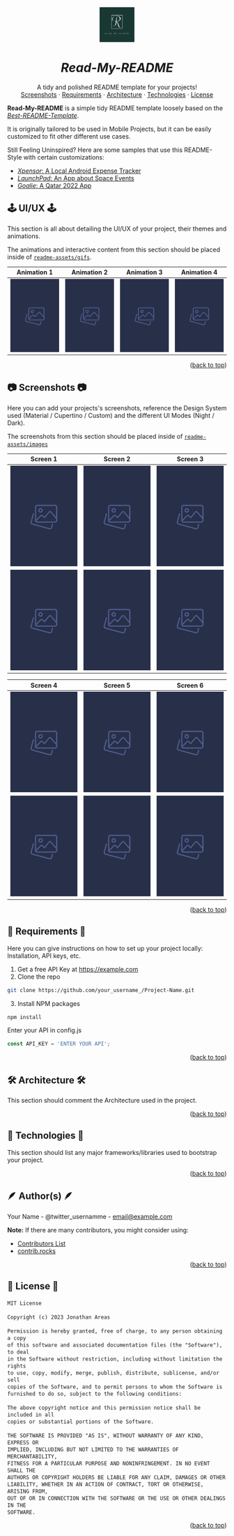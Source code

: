 <a name="readme-top"></a>
<br />
<div align="center">
  <a href="#">
   <!-- Replace this logo for a custom official logo -->
    <img src="./readme-assets/logos/official_logo.jpeg" alt="Logo" width="80" height="80">
  </a>

<h1 align = "center">
<b><i>Read-My-README</i></b>
</h1>
    <!-- Add/Remove categories depending on your project -->
  <p align="center">
    A tidy and polished README template for your projects!
    <br />
    <!-- IMPORTANT NOTE: If you want to append emojis you'll need to add the '-' sign before and after the header, as shown below:  -->
    <a href="#-screenshots-">Screenshots</a>
    ·
    <a href="#-requirements-">Requirements</a>
    ·
    <a href="#-architecture-">Architecture</a>
    ·
     <a href="#-technologies-">Technologies</a>
    ·
    <a href="#-license-">License</a>
  </p>
</div>

<!-- Here goes the project description -->
**Read-My-README** is a simple tidy README template loosely based on the [*Best-README-Template*](https://github.com/othneildrew/Best-README-Template).

It is originally tailored to be used in Mobile Projects, but it can be easily customized to fit other different use cases.

Still Feeling Uninspired? Here are some samples that use this README-Style with certain customizations:
* [*Xpensor*: A Local Android Expense Tracker](https://github.com/jxareas/xpensor)
* [*LaunchPad*: An App about Space Events](https://github.com/Tonnie-Dev/LaunchPad)
* [*Goalie*: A Qatar 2022 App](https://github.com/jxareas/Goalie)

## 🕹️ UI/UX 🕹️

This section is all about detailing the UI/UX of your project, their themes and animations.

The animations and interactive content from this section should be placed inside of [`readme-assets/gifs`](./readme-assets/gifs).

Animation 1	|	Animation 2	|	Animation 3 | Animation 4	|
:------:|:---------------------:|:-----------------------------:|:-------------:|
![](readme-assets/images/screenshot_placeholder.png)  |  ![](readme-assets/images/screenshot_placeholder.png)  |  ![](readme-assets/images/screenshot_placeholder.png)  |  ![](readme-assets/images/screenshot_placeholder.png)

<p align="right">(<a href="#readme-top">back to top</a>)</p>

## 📷 Screenshots 📷

Here you can add your projects's screenshots, reference the Design System used (Material / Cupertino / Custom) and the different UI Modes (Night / Dark).

The screenshots from this section should be placed inside of [`readme-assets/images`](./readme-assets/images/)

| Screen 1  | Screen 2 | Screen 3 |
| ------------- | ------------- |  ------------- |
| ![](readme-assets/images/screenshot_placeholder.png)  | ![](readme-assets/images/screenshot_placeholder.png)  | ![](readme-assets/images/screenshot_placeholder.png)  |
| ![](readme-assets/images/screenshot_placeholder.png)  | ![](readme-assets/images/screenshot_placeholder.png)  | ![](readme-assets/images/screenshot_placeholder.png)  |

| Screen 4  | Screen 5 | Screen 6 |
| ------------- | ------------- |  ------------- |
| ![](readme-assets/images/screenshot_placeholder.png)  | ![](readme-assets/images/screenshot_placeholder.png)  | ![](readme-assets/images/screenshot_placeholder.png)  |
| ![](readme-assets/images/screenshot_placeholder.png)  | ![](readme-assets/images/screenshot_placeholder.png)  | ![](readme-assets/images/screenshot_placeholder.png)  |
<p align="right">(<a href="#readme-top">back to top</a>)</p>

## 📝 Requirements 📝

Here you can give instructions on how to set up your project locally: Installation, API keys, etc.

1. Get a free API Key at https://example.com
2. Clone the repo
```bash
git clone https://github.com/your_username_/Project-Name.git 
```
3. Install NPM packages
```bash 
npm install
```

Enter your API in config.js
```javascript
const API_KEY = 'ENTER YOUR API';
```
<p align="right">(<a href="#readme-top">back to top</a>)</p>

## 🛠 Architecture 🛠

This section should comment the Architecture used in the project. 
<p align="right">(<a href="#readme-top">back to top</a>)</p>

## 🦾 Technologies 🦾

This section should list any major frameworks/libraries used to bootstrap your project. 
<p align="right">(<a href="#readme-top">back to top</a>)</p>


## 🪶 Author(s) 🪶


Your Name - @twitter_usernamme - email@example.com

**Note:** If there are many contributors, you might consider using:  
- [Contributors List](https://github.com/mgechev/github-contributors-list)
- [contrib.rocks](https://contrib.rocks/preview?repo=angular%2Fangular-ja)

<p align="right">(<a href="#readme-top">back to top</a>)</p>

## 📜 License 📜
<!-- Change this license for the one used in your project -->
```
MIT License

Copyright (c) 2023 Jonathan Areas

Permission is hereby granted, free of charge, to any person obtaining a copy
of this software and associated documentation files (the "Software"), to deal
in the Software without restriction, including without limitation the rights
to use, copy, modify, merge, publish, distribute, sublicense, and/or sell
copies of the Software, and to permit persons to whom the Software is
furnished to do so, subject to the following conditions:

The above copyright notice and this permission notice shall be included in all
copies or substantial portions of the Software.

THE SOFTWARE IS PROVIDED "AS IS", WITHOUT WARRANTY OF ANY KIND, EXPRESS OR
IMPLIED, INCLUDING BUT NOT LIMITED TO THE WARRANTIES OF MERCHANTABILITY,
FITNESS FOR A PARTICULAR PURPOSE AND NONINFRINGEMENT. IN NO EVENT SHALL THE
AUTHORS OR COPYRIGHT HOLDERS BE LIABLE FOR ANY CLAIM, DAMAGES OR OTHER
LIABILITY, WHETHER IN AN ACTION OF CONTRACT, TORT OR OTHERWISE, ARISING FROM,
OUT OF OR IN CONNECTION WITH THE SOFTWARE OR THE USE OR OTHER DEALINGS IN THE
SOFTWARE.
```
<p align="right">(<a href="#readme-top">back to top</a>)</p>


<!-- This is a custom version of the Read-My-README template, by Jon Areas, 
found at: https://github.com/jxareas/read-my-readme -->

